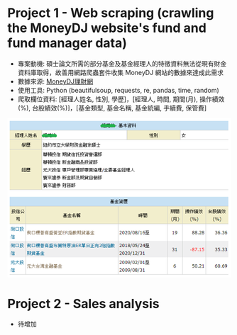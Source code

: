 # Project 1 - Web scraping (crawling the MoneyDJ website's fund and fund manager data)
- 專案動機: 碩士論文所需的部分基金及基金經理人的特徵資料無法從現有財金資料庫取得，故善用網路爬蟲套件收集 MoneyDJ 網站的數據來達成此需求
- 數據來源: [MoneyDJ理財網](https://www.moneydj.com/funddj/yb/YP301000.djhtm)
- 使用工具: Python (beautifulsoup, requests, re, pandas, time, random)
- 爬取欄位資料: [經理人姓名, 性別, 學歷]，[經理人, 時間, 期間(月), 操作績效(%), 台股績效(%)]，[基金類型, 基金名稱, 基金統編, 手續費, 保管費]

![經理人資料 - 範例](images/FundManager_info_example.png)

# Project 2 - Sales analysis
- 待增加
   
